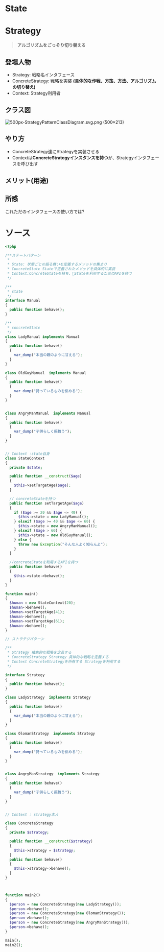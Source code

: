 # State


# Strategy

> **アルゴリズムをごっそり切り替える**


## 登場人物

- Strategy: 戦略名インタフェース
- ConcreteStrategy: 戦略を実装 **(具体的な作戦、方策、方法、アルゴリズムの切り替え)**
- Context: Strategy利用者


## クラス図

![500px\-StrategyPatternClassDiagram\.svg\.png \(500×213\)](https://upload.wikimedia.org/wikipedia/commons/thumb/0/08/StrategyPatternClassDiagram.svg/500px-StrategyPatternClassDiagram.svg.png)

## やり方

- ConcreteStrategy達にStrategyを実装させる
- Contextは**ConcreteStrategyインスタンスを持つ**が、Strategyインタフェースを呼び出す


## メリット(用途)


## 所感

これただのインタフェースの使い方では?

# ソース

```php
<?php

/**ステートパターン
 * 
 * State: 状態ごとの振る舞いを定義するメソッドの集まり
 * ConcreteState Stateで定義されたメソッドを具体的に実装
 * Context:ConcreteStateを持ち、Stateを利用するためのAPIを持つ
 */

/**
 * state
 */
interface Manual
{
  public function behave();
}

/**
 * concreteState
 */
class LadyManual implements Manual
{
  public function behave()
  {
    var_dump("本当の親のように甘える");
  }
}

class OldGuyManual  implements Manual
{
  public function behave()
  {
    var_dump("持っているものを褒める");
  }
}


class AngryManManual  implements Manual
{
  public function behave()
  {
    var_dump("子供らしく振舞う");
  }
}


// Context :state自身
class StateContext
{
  private $state;

  public function __construct($age)
  {
    $this->setTargetAge($age);
  }

  // concreteStateを持つ
  public function setTargetAge($age)
  {
    if ($age >= 20 && $age <= 40) {
      $this->state = new LadyManual();
    } elseif ($age >= 40 && $age <= 60) {
      $this->state = new AngryManManual();
    } elseif ($age > 60) {
      $this->state = new OldGuyManual();
    } else {
      throw new Exception("そんな人よく知らんよ");
    }
  }

  //concreteStateを利用するAPIを持つ
  public function behave()
  {
    $this->state->behave();
  }
}

function main()
{
  $human = new StateContext(20);
  $human->behave();
  $human->setTargetAge(41);
  $human->behave();
  $human->setTargetAge(61);
  $human->behave();
}

// ストラテジパターン

/**
 * Strategy 抽象的な戦略を定義する
 * ConcreteStrategy Strategy 具体的な戦略を定義する
 * Context ConcreteStrategyを所有する Strategyを利用する
 */

interface Strategy
{
  public function behave();
}

class LadyStrategy  implements Strategy
{
  public function behave()
  {
    var_dump("本当の親のように甘える");
  }
}

class OlomanStrategy  implements Strategy
{
  public function behave()
  {
    var_dump("持っているものを褒める");
  }
}


class AngryManStrategy  implements Strategy
{
  public function behave()
  {
    var_dump("子供らしく振舞う");
  }
}


// Context : strategy本人

class ConcreteStrategy
{
  private $strategy;

  public function __construct($strategy)
  {
    $this->strategy = $strategy;
  }
  public function behave()
  {
    $this->strategy->behave();
  }
}



function main2()
{
  $person = new ConcreteStrategy(new LadyStrategy());
  $person->behave();
  $person = new ConcreteStrategy(new OlomanStrategy());
  $person->behave();
  $person = new ConcreteStrategy(new AngryManStrategy());
  $person->behave();
}

main();
main2();

```
